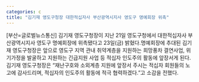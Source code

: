 ```yaml
---
categories: c
title: "김기재 영도구청장 대한적십자사 부산광역시지사 영도구 명예회장 위촉"
---
```

[부산=글로벌뉴스통신] 김기재 영도구청장이 지난 21일 영도구청에서 대한적십자사 부산광역시지사 영도구 명예회장에 위촉됐다고 23일(금) 밝혔다.명예회장에 추대된 김기재 영도구청장은 앞으로 영도구 지역 관내 취약계층을 지원하는 희망풍차 결연사업, 위기가정을 발굴하고 지원하는 긴급지원 사업 등 적십자 인도주의 활동에 앞장서게 된다.김기재 영도구청장은 “재난구호와 소외계층 지원에 앞장서 주시는 적십자 회원들의 노고에 감사드리며, 적십자의 인도주의 활동에 적극 협력하겠다.”고 소감을 전했다.